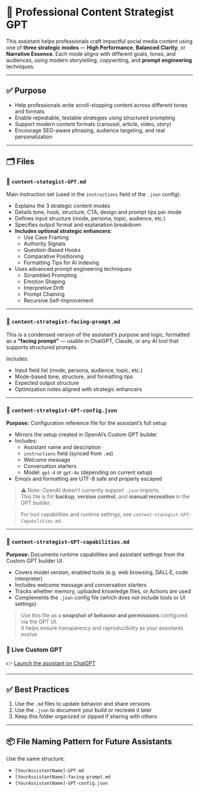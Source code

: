 # 🧠 Professional Content Strategist GPT

This assistant helps professionals craft impactful social media content using one of **three strategic modes** — **High Performance**, **Balanced Clarity**, or **Narrative Essence**. Each mode aligns with different goals, tones, and audiences, using modern storytelling, copywriting, and **prompt engineering** techniques.

---

## ✅ Purpose

- Help professionals write scroll-stopping content across different tones and formats  
- Enable repeatable, testable strategies using structured prompting  
- Support modern content formats (carousel, article, video, story)  
- Encourage SEO-aware phrasing, audience targeting, and real personalization  

---

## 🗂 Files

### 📄 `content-stategist-GPT.md`

Main instruction set (used in the `instructions` field of the `.json` config):

- Explains the 3 strategic content modes
- Details tone, hook, structure, CTA, design and prompt tips per mode
- Defines input structure (mode, persona, topic, audience, etc.)
- Specifies output format and explanation breakdown
- **Includes optional strategic enhancers**:
  - Use Case Framing
  - Authority Signals
  - Question-Based Hooks
  - Comparative Positioning
  - Formatting Tips for AI indexing
- Uses advanced prompt engineering techniques:
  - Scrambled Prompting
  - Emotion Shaping
  - Interpretive Drift
  - Prompt Chaining
  - Recursive Self-Improvement

---

### 📄 `content-strategist-facing-prompt.md`

This is a condensed version of the assistant’s purpose and logic, formatted as a **"facing prompt"** — usable in ChatGPT, Claude, or any AI tool that supports structured prompts.

Includes:

- Input field list (mode, persona, audience, topic, etc.)
- Mode-based tone, structure, and formatting tips
- Expected output structure
- Optimization notes aligned with strategic enhancers

---

### 🧠 `content-strategist-GPT-config.json`

**Purpose:** Configuration reference file for the assistant’s full setup

- Mirrors the setup created in OpenAI’s Custom GPT builder  
- Includes:
  - Assistant name and description  
  - `instructions` field (synced from `.md`)  
  - Welcome message  
  - Conversation starters  
  - Model: `gpt-4` or `gpt-4o` (depending on current setup)  
- Emojis and formatting are UTF-8 safe and properly escaped

> ⚠️ Note: OpenAI doesn’t currently support `.json` imports.  
> This file is for **backup**, **version control**, and **manual recreation** in the GPT builder.

> For tool capabilities and runtime settings, see `content-stategist-GPT-Capabilities.md`.

---

### 🧪 `content-strategist-GPT-capabilities.md`

**Purpose:** Documents runtime capabilities and assistant settings from the Custom GPT builder UI.

- Covers model version, enabled tools (e.g. web browsing, DALL·E, code interpreter)  
- Includes welcome message and conversation starters  
- Tracks whether memory, uploaded knowledge files, or Actions are used  
- Complements the `.json` config file (which does not include tools or UI settings)

> Use this file as a **snapshot of behavior and permissions** configured via the GPT UI.  
> It helps ensure transparency and reproducibility as your assistants evolve.


### 🔗 Live Custom GPT

👉 [Launch the assistant on ChatGPT](https://chatgpt.com/g/g-685e778055e881919209238549e5f902-professional-content-strategist?model=gpt-4)

---

## ✅ Best Practices

1. Use the `.md` files to update behavior and share versions  
2. Use the `.json` to document your build or recreate it later  
3. Keep this folder organized or zipped if sharing with others  

---

## 📦 File Naming Pattern for Future Assistants

Use the same structure:

- `[YourAssistantName]-GPT.md`  
- `[YourAssistantName]-facing-prompt.md`  
- `[YourAssistantName]-GPT-config.json`  
